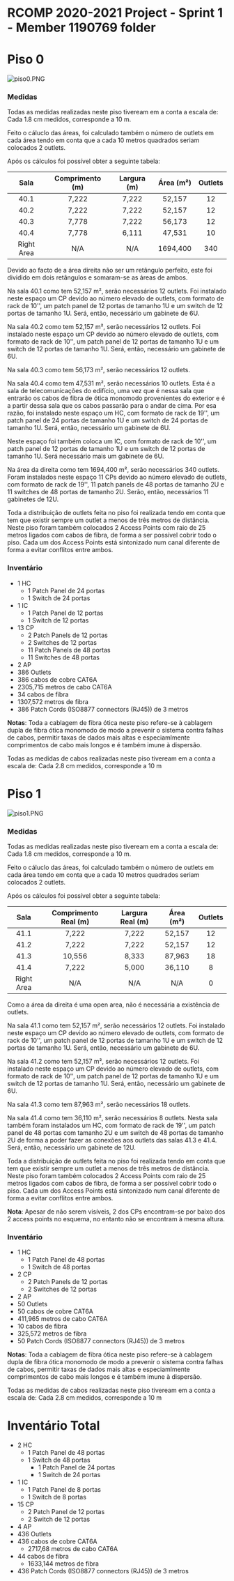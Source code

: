 RCOMP 2020-2021 Project - Sprint 1 - Member 1190769 folder
===========================================

# Piso 0 #
![piso0.PNG](piso0.PNG)

### Medidas ###

Todas as medidas realizadas neste piso tiveream em a conta a escala de:
Cada 1.8 cm medidos, corresponde a 10 m.

Feito o cáluclo das áreas, foi calculado também o número de outlets em cada área tendo em conta que
a cada 10 metros quadrados seriam colocados 2 outlets.

Após os cálculos foi possível obter a seguinte tabela:

| Sala | Comprimento (m) | Largura (m) | Área (m²) | Outlets |
|:----------:|:---------:|:---------:|:----------:|:---------:|
| 40.1 | 7,222 | 7,222 | 52,157 | 12 |
| 40.2 | 7,222 | 7,222 | 52,157 | 12 |
| 40.3 | 7,778 | 7,222 | 56,173 | 12 |
| 40.4 | 7,778 | 6,111 | 47,531 | 10 |
| Right Area | N/A | N/A | 1694,400 | 340 |

Devido ao facto de a área direita não ser um retângulo perfeito,
este foi dividido em dois retângulos e somaram-se as áreas de ambos.

Na sala 40.1 como tem 52,157 m², serão necessários 12 outlets.
Foi instalado neste espaço um CP devido ao número elevado de outlets, com formato de rack de 10'', um patch panel de 12 portas de tamanho 1U e um switch de 12 portas de tamanho 1U.
Será, então, necessário um gabinete de 6U.

Na sala 40.2 como tem 52,157 m², serão necessários 12 outlets.
Foi instalado neste espaço um CP devido ao número elevado de outlets, com formato de rack de 10'', um patch panel de 12 portas de tamanho 1U e um switch de 12 portas de tamanho 1U.
Será, então, necessário um gabinete de 6U.

Na sala 40.3 como tem 56,173 m², serão necessários 12 outlets.

Na sala 40.4 como tem 47,531 m², serão necessários 10 outlets.
Esta é a sala de telecomunicações do edifício, uma vez que é nessa sala que entrarão os cabos de fibra de ótica monomodo provenientes do exterior e é a partir dessa sala que os cabos passarão para o andar de cima.
Por esa razão, foi instalado neste espaço um HC, com formato de rack de 19'', um patch panel de 24 portas de tamanho 1U e um switch de 24 portas de tamanho 1U. 
Será, então, necessário um gabinete de 6U.

Neste espaço foi também coloca um IC, com formato de rack de 10'', um patch panel de 12 portas de tamanho 1U e um switch de 12 portas de tamanho 1U.
Será necessário mais um gabinete de 6U.

Na área da direita como tem 1694,400 m², serão necessários 340 outlets.
Foram instalados neste espaço 11 CPs devido ao número elevado de outlets, com formato de rack de 19'', 11 patch panels de 48 portas de tamanho 2U e 11 switches de 48 portas de tamanho 2U.
Serão, então, necessários 11 gabinetes de 12U.

Toda a distribuição de outlets feita no piso foi realizada tendo em conta que tem que existir sempre um outlet a menos de três metros de distância.
Neste piso foram também colocados 2 Access Points com raio de 25 metros ligados com cabos de fibra, de forma a ser possível cobrir todo o piso.
Cada um dos Access Points está sintonizado num canal diferente de forma a evitar conflitos entre ambos.

### Inventário ###
* 1 HC
    * 1 Patch Panel de 24 portas
    * 1 Switch de 24 portas
* 1 IC
    * 1 Patch Panel de 12 portas
    * 1 Switch de 12 portas
* 13 CP
    * 2 Patch Panels de 12 portas
    * 2 Switches de 12 portas
    * 11 Patch Panels de 48 portas
    * 11 Switches de 48 portas
* 2 AP
* 386 Outlets
* 386 cabos de cobre CAT6A
* 2305,715 metros de cabo CAT6A
* 34 cabos de fibra
* 1307,572 metros de fibra
* 386 Patch Cords (ISO8877 connectors (RJ45)) de 3 metros

**Notas**: Toda a cablagem de fibra ótica neste piso refere-se à cablagem dupla de fibra ótica monomodo de modo a prevenir o sistema contra falhas de cabos, permitir taxas de dados mais altas e especiamlmente comprimentos de cabo mais longos e é também imune à dispersão.

Todas as medidas de cabos realizadas neste piso tiveream em a conta a escala de:
Cada 2.8 cm medidos, corresponde a 10 m

# Piso 1 #
![piso1.PNG](piso1.PNG)

### Medidas ###

Todas as medidas realizadas neste piso tiveream em a conta a escala de:
Cada 1.8 cm medidos, corresponde a 10 m.

Feito o cáluclo das áreas, foi calculado também o número de outlets em cada área tendo em conta que
a cada 10 metros quadrados seriam colocados 2 outlets.

Após os cálculos foi possível obter a seguinte tabela:

| Sala | Comprimento Real (m) | Largura Real (m) | Área (m²) | Outlets |
|:----------:|:---------:|:---------:|:----------:|:---------:|
| 41.1 | 7,222 | 7,222 | 52,157 | 12 |
| 41.2 | 7,222 | 7,222 | 52,157 | 12 |
| 41.3 | 10,556 | 8,333 | 87,963 | 18 |
| 41.4 | 7,222 | 5,000 | 36,110 | 8 |
| Right Area | N/A | N/A | N/A | 0 |

Como a área da direita é uma open area, não é necessária a existência de outlets.

Na sala 41.1 como tem 52,157 m², serão necessários 12 outlets.
Foi instalado neste espaço um CP devido ao número elevado de outlets, com formato de rack de 10'', um patch panel de 12 portas de tamanho 1U e um switch de 12 portas de tamanho 1U.
Será, então, necessário um gabinete de 6U.

Na sala 41.2 como tem 52,157 m², serão necessários 12 outlets.
Foi instalado neste espaço um CP devido ao número elevado de outlets, com formato de rack de 10'', um patch panel de 12 portas de tamanho 1U e um switch de 12 portas de tamanho 1U.
Será, então, necessário um gabinete de 6U.

Na sala 41.3 como tem 87,963 m², serão necessários 18 outlets.

Na sala 41.4 como tem 36,110 m², serão necessários 8 outlets.
Nesta sala também foram instalados um HC, com formato de rack de 19'', um patch panel de 48 portas com tamanho 2U e um switch de 48 portas de tamanho 2U de forma a poder fazer as conexões aos outlets
das salas 41.3 e 41.4.
Será, então, necessário um gabinete de 12U.

Toda a distribuição de outlets feita no piso foi realizada tendo em conta que tem que existir sempre um outlet a menos de três metros de distância.
Neste piso foram também colocados 2 Access Points com raio de 25 metros ligados com cabos de fibra, de forma a ser possível cobrir todo o piso.
Cada um dos Access Points está sintonizado num canal diferente de forma a evitar conflitos entre ambos.

**Nota**: Apesar de não serem visíveis, 2 dos CPs encontram-se por baixo dos 2 access points no esquema, no entanto não se encontram à mesma altura.

### Inventário ###
* 1 HC
    * 1 Patch Panel de 48 portas
    * 1 Switch de 48 portas
* 2 CP
  * 2 Patch Panels de 12 portas
  * 2 Switches de 12 portas
* 2 AP
* 50 Outlets
* 50 cabos de cobre CAT6A
* 411,965 metros de cabo CAT6A
* 10 cabos de fibra
* 325,572 metros de fibra
* 50 Patch Cords (ISO8877 connectors (RJ45)) de 3 metros

**Notas**: Toda a cablagem de fibra ótica neste piso refere-se à cablagem dupla de fibra ótica monomodo de modo a prevenir o sistema contra falhas de cabos, permitir taxas de dados mais altas e especiamlmente comprimentos de cabo mais longos e é também imune à dispersão.

Todas as medidas de cabos realizadas neste piso tiveream em a conta a escala de:
Cada 2.8 cm medidos, corresponde a 10 m

# Inventário Total #

* 2 HC
  * 1 Patch Panel de 48 portas
  * 1 Switch de 48 portas
    * 1 Patch Panel de 24 portas
    * 1 Switch de 24 portas
* 1 IC
    * 1 Patch Panel de 8 portas
    * 1 Switch de 8 portas
* 15 CP
  * 2 Patch Panel de 12 portas
  * 2 Switch de 12 portas
* 4 AP
* 436 Outlets
* 436 cabos de cobre CAT6A
  * 2717,68 metros de cabo CAT6A
* 44 cabos de fibra
  * 1633,144 metros de fibra
* 436 Patch Cords (ISO8877 connectors (RJ45)) de 3 metros